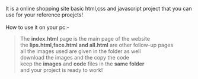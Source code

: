It is a online shopping site basic html,css and javascript project that you can use for your reference proejcts!<br><br>
How to use it on your pc:-
>The **index.html** page is the main page of the website <br>
the **lips.html,face.html and all.html** are other follow-up pages<br>
all the images used are given in the folder as well<br>
download the images and the copy the code <br>
keep the **images** and **code** files in the **same folder**<br>
and your project is ready to work!<br>
